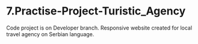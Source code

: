 # 7.Practise-Project-Turistic_Agency
Code project is on Developer branch. Responsive website created for local travel agency on Serbian language.
